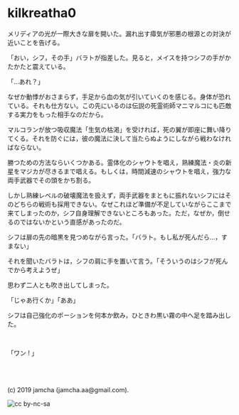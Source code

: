 

# kilkreatha0

メリディアの光が一際大きな扉を開いた。漏れ出す瘴気が邪悪の根源との対決が近いことを告げる。

「おい，シフ，その手」バラトが指差した。見ると，メイスを持つシフの手がかたかたと震えている。

「…あれ？」

なぜか動悸がおさまらず，手足から血の気が引いていくのを感じる。身体が恐れている。それも仕方ない。この先にいるのは伝説の死霊術師マニマルコにも匹敵する実力をもった相手なのだから。

マルコランが放つ吸収魔法「生気の枯渇」を受ければ，死の翼が即座に舞い降りてくる。それを防ぐには，彼の魔法に決して当たらぬようにしながら戦わなければならない。

勝つための方法ならいくつかある。霊体化のシャウトを唱え，熟練魔法・炎の新星をマジカが尽きるまで唱える。もしくは，時間減速のシャウトを唱え，強力な両手武器でその頭をかち割る。

しかし熟練レベルの破壊魔法を扱えず，両手武器をまともに振れないシフにはそのどちらの戦術も採用できない。なぜこれほど準備が不足していながらここまで来てしまったのか，シフ自身理解できないところもあった。ただ，なぜか，倒せるのではないかという直感があったのだ。

シフは扉の先の暗黒を見つめながら言った。「バラト。もし私が死んだら…，すまない」

それを聞いたバラトは，シフの肩に手を置いて言う。「そういうのはシフが死んでから考えようぜ」

思わず二人とも吹き出してしまった。

「じゃあ行くか」「ああ」

シフは自己強化のポーションを何本か飲み，ひときわ黒い霧の中へ足を踏み出した。

<br>

「ワン ! 」

<br>

<br>
<br>
(c) 2019 jamcha (jamcha.aa@gmail.com).

![cc by-nc-sa](https://i.creativecommons.org/l/by-nc-sa/4.0/88x31.png)

